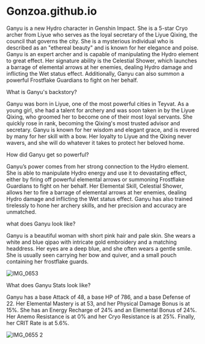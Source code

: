 # Gonzoa.github.io



Ganyu is a new Hydro character in Genshin Impact. She is a 5-star Cryo archer from Liyue who serves as the loyal secretary of the Liyue Qixing, the council that governs the city. She is a mysterious individual who is described as an "ethereal beauty" and is known for her elegance and poise. Ganyu is an expert archer and is capable of manipulating the Hydro element to great effect. Her signature ability is the Celestial Shower, which launches a barrage of elemental arrows at her enemies, dealing Hydro damage and inflicting the Wet status effect. Additionally, Ganyu can also summon a powerful Frostflake Guardians to fight on her behalf.

What is Ganyu's backstory?

Ganyu was born in Liyue, one of the most powerful cities in Teyvat. As a young girl, she had a talent for archery and was soon taken in by the Liyue Qixing, who groomed her to become one of their most loyal servants. She quickly rose in rank, becoming the Qixing's most trusted advisor and secretary. Ganyu is known for her wisdom and elegant grace, and is revered by many for her skill with a bow. Her loyalty to Liyue and the Qixing never wavers, and she will do whatever it takes to protect her beloved home.

How did Ganyu get so powerful?

Ganyu’s power comes from her strong connection to the Hydro element. She is able to manipulate Hydro energy and use it to devastating effect, either by firing off powerful elemental arrows or summoning Frostflake Guardians to fight on her behalf. Her Elemental Skill, Celestial Shower, allows her to fire a barrage of elemental arrows at her enemies, dealing Hydro damage and inflicting the Wet status effect. Ganyu has also trained tirelessly to hone her archery skills, and her precision and accuracy are unmatched.


what does Ganyu look like?

Ganyu is a beautiful woman with short pink hair and pale skin. She wears a white and blue qipao with intricate gold embroidery and a matching headdress. Her eyes are a deep blue, and she often wears a gentle smile. She is usually seen carrying her bow and quiver, and a small pouch containing her frostflake guards.

![IMG_0653](https://user-images.githubusercontent.com/113639823/206498301-0614c96e-a91d-4e69-bb12-09d2671d2f60.JPG)

What does Ganyu Stats look like?

Ganyu has a base Attack of 48, a base HP of 786, and a base Defense of 22. Her Elemental Mastery is at 53, and her Physical Damage Bonus is at 15%. She has an Energy Recharge of 24% and an Elemental Bonus of 24%. Her Anemo Resistance is at 0% and her Cryo Resistance is at 25%. Finally, her CRIT Rate is at 5.6%.


![IMG_0655 2](https://user-images.githubusercontent.com/113639823/206561970-34e520df-6cad-42a9-93fb-47bce5e21502.JPG)



